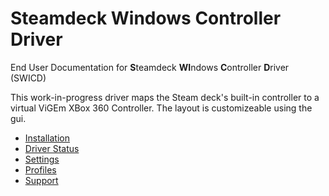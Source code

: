 # Steamdeck Windows Controller Driver
End User Documentation for **S**teamdeck **WI**ndows **C**ontroller **D**river (SWICD)

This work-in-progress driver maps the Steam deck's built-in controller to a virtual ViGEm XBox 360 Controller. The layout is customizeable using the gui.

- [Installation](docs/Installation.md)
- [Driver Status](docs/Driver_Status.md)
- [Settings](/docs/Settings.md)
- [Profiles](/docs/Profiles.md)
- [Support](/docs/Support.md)
